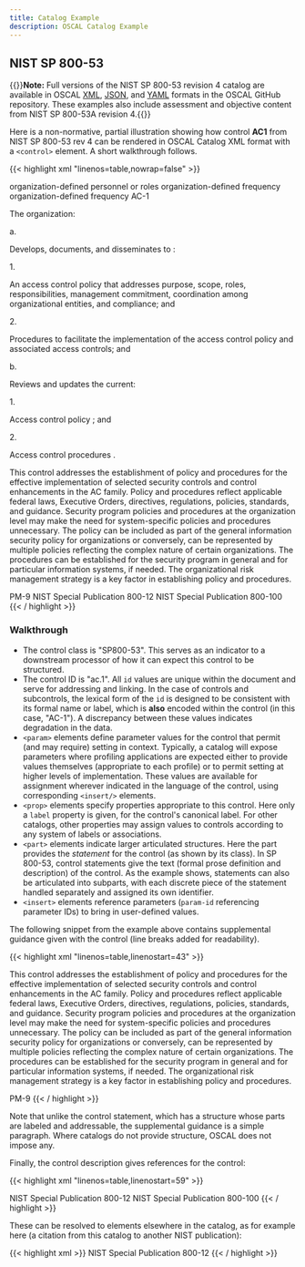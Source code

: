 ```yaml
---
title: Catalog Example
description: OSCAL Catalog Example
---
```


## NIST SP 800-53

{{<callout class="padding-05 padding-x-105 border-base border-width-1 bg-base-lighter ">}}**Note:** Full versions of the NIST SP 800-53 revision 4 catalog are available in OSCAL [XML](https://github.com/usnistgov/OSCAL/blob/master/content/nist.gov/SP800-53/rev4/xml/NIST_SP-800-53_rev4_catalog.xml), [JSON](https://github.com/usnistgov/OSCAL/blob/master/content/nist.gov/SP800-53/rev4/json/NIST_SP-800-53_rev4_catalog.json), and [YAML](https://github.com/usnistgov/OSCAL/blob/master/content/nist.gov/SP800-53/rev4/yaml/NIST_SP-800-53_rev4_catalog.yaml) formats in the OSCAL GitHub repository. These examples also include assessment and objective content from NIST SP 800-53A revision 4.{{</callout>}}

Here is a non-normative, partial illustration showing how control **AC1** from NIST SP 800-53 rev 4 can be rendered in OSCAL Catalog XML format with a `<control>` element. A short walkthrough follows.

{{< highlight xml "linenos=table,nowrap=false" >}}
<control class="SP800-53" id="ac-1">
  <title>Access Control Policy and Procedures</title>
  <param id="ac-1_prm_1">
    <label>organization-defined personnel or roles</label>
  </param>
  <param id="ac-1_prm_2">
    <label>organization-defined frequency</label>
  </param>
  <param id="ac-1_prm_3">
    <label>organization-defined frequency</label>
  </param>
  <prop class="label">AC-1</prop>
  <part class="statement" id="ac-1_smt">
    <p>The organization:</p>
    <part class="item" id="ac-1_smt.a">
      <prop class="label">a.</prop>
      <p>Develops, documents, and disseminates to <insert param-id="ac-1_prm_1"/>:</p>
      <part class="item" id="ac-1_smt.a.1">
        <prop class="label">1.</prop>
        <p>An access control policy that addresses purpose, scope, roles,
           responsibilities, management commitment, coordination among
           organizational entities, and compliance; and</p>
      </part>
      <part class="item" id="ac-1_smt.a.2">
        <prop class="label">2.</prop>
        <p>Procedures to facilitate the implementation of the access control
           policy and associated access controls; and</p>
      </part>
    </part>
    <part class="item" id="ac-1_smt.b">
      <prop class="label">b.</prop>
      <p>Reviews and updates the current:</p>
      <part class="item" id="ac-1_smt.b.1">
        <prop class="label">1.</prop>
        <p>Access control policy <insert param-id="ac-1_prm_2"/>; and</p>
      </part>
      <part class="item" id="ac-1_smt.b.2">
        <prop class="label">2.</prop>
        <p>Access control procedures <insert param-id="ac-1_prm_3"/>.</p>
      </part>
    </part>
  </part>
  <part class="guidance" id="ac-1_gdn">
    <p>This control addresses the establishment of policy and procedures for the
       effective implementation of selected security controls and control
       enhancements in the AC family. Policy and procedures reflect applicable
       federal laws, Executive Orders, directives, regulations, policies,
       standards, and guidance. Security program policies and procedures at the
       organization level may make the need for system-specific policies and
       procedures unnecessary. The policy can be included as part of the general
       information security policy for organizations or conversely, can be
       represented by multiple policies reflecting the complex nature of certain
       organizations. The procedures can be established for the security program
       in general and for particular information systems, if needed. The
       organizational risk management strategy is a key factor in establishing
       policy and procedures.</p>
    <link rel="related" href="#pm-9">PM-9</link>
  </part>
  <references>
    <link href="#ref050" rel="reference">NIST Special Publication 800-12</link>
    <link href="#ref044" rel="reference">NIST Special Publication 800-100</link>
  </references>
</control>
{{< / highlight >}}

### Walkthrough

- The control class is "SP800-53". This serves as an indicator to a downstream processor of how it can expect this control to be
structured.
- The control ID is "ac.1". All `id` values are unique within the document and serve for addressing and linking. In the case of controls and subcontrols, the lexical form of the `id` is designed to be consistent with its formal name or label, which is **also** encoded within the control (in this case, "AC-1"). A discrepancy between these values indicates degradation in the data.
- `<param>` elements define parameter values for the control that permit (and may require) setting in context. Typically, a catalog will expose parameters where profiling applications are expected either to provide values themselves (appropriate to each profile) or to permit setting at higher levels of implementation. These values are available for assignment wherever indicated in the language of the control, using corresponding `<insert/>` elements.
- `<prop>` elements specify properties appropriate to this control. Here only a `label` property is given, for the control's canonical label. For other catalogs, other properties may assign values to controls according to any system of labels or associations.
- `<part>` elements indicate larger articulated structures. Here the part provides the *statement* for the control (as shown by its class). In SP 800-53, control statements give the text (formal prose definition and description) of the control. As the example shows, statements can also be articulated into subparts, with each discrete piece of the statement handled separately and assigned its own identifier.
- `<insert>` elements reference parameters (`param-id` referencing parameter IDs) to bring in user-defined values.

The following snippet from the example above contains supplemental guidance given with the control (line breaks added for readability).

{{< highlight xml "linenos=table,linenostart=43" >}}
<part class="guidance" id="ac-1_gdn">
  <p>This control addresses the establishment of policy and procedures for the
     effective implementation of selected security controls and control
     enhancements in the AC family. Policy and procedures reflect applicable
     federal laws, Executive Orders, directives, regulations, policies,
     standards, and guidance. Security program policies and procedures at the
     organization level may make the need for system-specific policies and
     procedures unnecessary. The policy can be included as part of the general
     information security policy for organizations or conversely, can be
     represented by multiple policies reflecting the complex nature of certain
     organizations. The procedures can be established for the security program
     in general and for particular information systems, if needed. The
     organizational risk management strategy is a key factor in establishing
     policy and procedures.</p>
  <link rel="related" href="#pm-9">PM-9</link>
</part>
{{< / highlight >}}

Note that unlike the control statement, which has a structure whose parts are labeled and addressable, the supplemental guidance is a simple paragraph. Where catalogs do not provide structure, OSCAL does not impose any.

Finally, the control description gives references for the control:

{{< highlight xml "linenos=table,linenostart=59" >}}
<references>
  <link href="#ref050" rel="reference">NIST Special Publication 800-12</link>
  <link href="#ref044" rel="reference">NIST Special Publication 800-100</link>
</references>
{{< / highlight >}}

These can be resolved to elements elsewhere in the catalog, as for example here (a citation from this catalog to another NIST publication):

{{< highlight xml >}}
<ref id="ref050">
  <citation href="http://csrc.nist.gov/publications/PubsSPs.html#800-12">NIST Special
  Publication 800-12</citation>
</ref>
{{< / highlight >}}     
